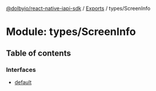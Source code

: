 [@dolbyio/react-native-iapi-sdk](../README.md) / [Exports](../modules.md) / types/ScreenInfo

# Module: types/ScreenInfo

## Table of contents

### Interfaces

- [default](../interfaces/types_ScreenInfo.default.md)

